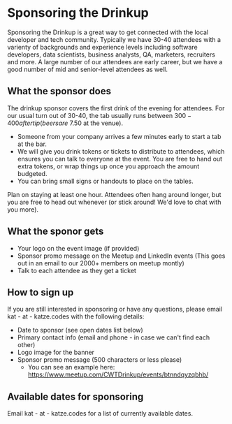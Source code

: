 # Sponsoring the Drinkup

Sponsoring the Drinkup is a great way to get connected with the local developer and tech community. Typically we have 30-40 attendees with a varienty of backgrounds and experience levels including software developers, data scientists, business analysts, QA, marketers, recruiters and more. A large number of our attendees are early career, but we have a good number of mid and senior-level attendees as well.

## What the sponsor does

The drinkup sponsor covers the first drink of the evening for attendees. For our usual turn out of 30-40, the tab usually runs between $300-400 after tip (beers are ~$7.50 at the venue).

- Someone from your company arrives a few minutes early to start a tab at the bar.
- We will give you drink tokens or tickets to distribute to attendees, which ensures you can talk to everyone at the event. You are free to hand out extra tokens, or wrap things up once you approach the amount budgeted.
- You can bring small signs or handouts to place on the tables.

Plan on staying at least one hour. Attendees often hang around longer, but you are free to head out whenever (or stick around! We'd love to chat with you more).

## What the sponor gets

- Your logo on the event image (if provided)
- Sponsor promo message on the Meetup and LinkedIn events (This goes out in an email to our 2000+ members on meetup montly)
- Talk to each attendee as they get a ticket

## How to sign up

If you are still interested in sponsoring or have any questions, please email kat - at - katze.codes with the following details:

- Date to sponsor (see open dates list below)
- Primary contact info (email and phone - in case we can't find each other)
- Logo image for the banner
- Sponsor promo message (500 characters or less please)
  - You can see an example here: https://www.meetup.com/CWTDrinkup/events/btnndqyzqbhb/

## Available dates for sponsoring

Email kat - at - katze.codes for a list of currently available dates.
